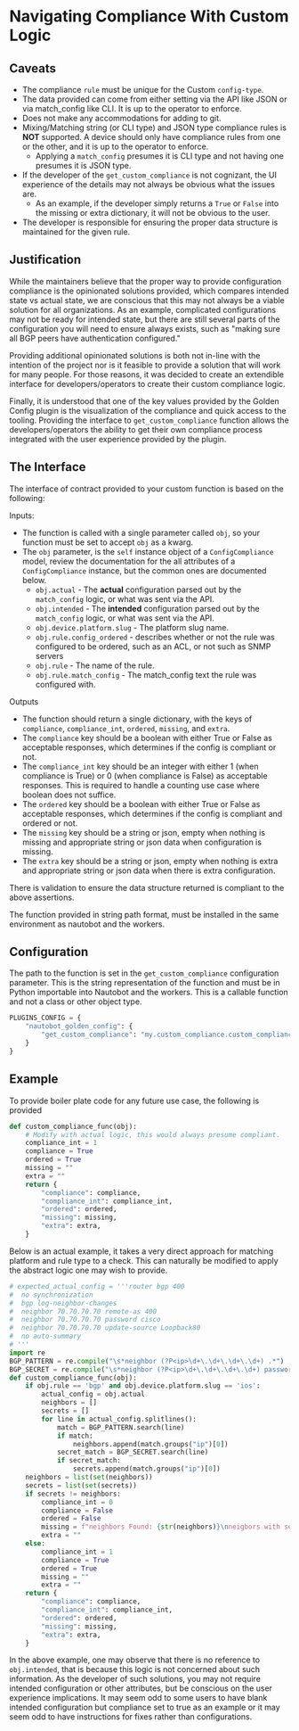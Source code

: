 # Navigating Compliance With Custom Logic

## Caveats

- The compliance `rule` must be unique for the Custom `config-type`.
- The data provided can come from either setting via the API like JSON or via match_config like CLI. It is up to the operator to enforce.
- Does not make any accommodations for adding to git.
- Mixing/Matching string (or CLI type) and JSON type compliance rules is **NOT** supported. A device should only have compliance rules from one or the other, and it is up to the operator to enforce.
  - Applying a `match_config` presumes it is CLI type and not having one presumes it is JSON type.
- If the developer of the `get_custom_compliance` is not cognizant, the UI experience of the details may not always be obvious what the issues are.
  - As an example, if the developer simply returns a `True` or `False` into the missing or extra dictionary, it will not be obvious to the user.
- The developer is responsible for ensuring the proper data structure is maintained for the given rule.

## Justification

While the maintainers believe that the proper way to provide configuration compliance is the opinionated solutions provided, which compares intended
state vs actual state, we are conscious that this may not always be a viable solution for all organizations. As an example, complicated configurations may
not be ready for intended state, but there are still several parts of the configuration you will need to ensure always exists, such as "making sure all BGP
peers have authentication configured."

Providing additional opinionated solutions is both not in-line with the intention of the project nor is it feasible to provide a solution that will work
for many people. For those reasons, it was decided to create an extendible interface for developers/operators to create their custom compliance logic.

Finally, it is understood that one of the key values provided by the Golden Config plugin is the visualization of the compliance and quick access to the
tooling. Providing the interface to `get_custom_compliance` function allows the developers/operators the ability to get their own compliance process
integrated with the user experience provided by the plugin.

## The Interface

The interface of contract provided to your custom function is based on the following:

Inputs:
- The function is called with a single parameter called `obj`, so your function must be set to accept `obj` as a kwarg.
- The `obj` parameter, is the `self` instance object of a `ConfigCompliance` model, review the documentation for the all attributes of a `ConfigCompliance` instance, but the common ones are documented below.
  - `obj.actual` - The **actual** configuration parsed out by the `match_config` logic, or what was sent via the API.
  - `obj.intended` - The **intended** configuration parsed out by the `match_config` logic, or what was sent via the API.
  - `obj.device.platform.slug` -  The platform slug name.
  - `obj.rule.config_ordered` - describes whether or not the rule was configured to be ordered, such as an ACL, or not such as SNMP servers
  - `obj.rule` - The name of the rule.
  - `obj.rule.match_config` - The match_config text the rule was configured with.

Outputs
- The function should return a single dictionary, with the keys of `compliance`, `compliance_int`, `ordered`, `missing`, and `extra`.
- The `compliance` key should be a boolean with either True or False as acceptable responses, which determines if the config is compliant or not.
- The `compliance_int` key should be an integer with either 1 (when compliance is True) or 0 (when compliance is False) as acceptable responses. This is required to handle a counting use case where boolean does not suffice.
- The `ordered` key should be a boolean with either True or False as acceptable responses, which determines if the config is compliant and ordered or not.
- The `missing` key should be a string or json, empty when nothing is missing and appropriate string or json data when configuration is missing.
- The `extra` key should be a string or json, empty when nothing is extra and appropriate string or json data when there is extra configuration.

There is validation to ensure the data structure returned is compliant to the above assertions.

The function provided in string path format, must be installed in the same environment as nautobot and the workers.

## Configuration

The path to the function is set in the `get_custom_compliance` configuration parameter. This is the string representation of the function and must be in
Python importable into Nautobot and the workers. This is a callable function and not a class or other object type.

```python
PLUGINS_CONFIG = {
    "nautobot_golden_config": {
        "get_custom_compliance": "my.custom_compliance.custom_compliance_func"
    }
}
```

## Example

To provide boiler plate code for any future use case, the following is provided

```python
def custom_compliance_func(obj):
    # Modify with actual logic, this would always presume compliant.
    compliance_int = 1
    compliance = True
    ordered = True
    missing = ""
    extra = ""
    return {
        "compliance": compliance,
        "compliance_int": compliance_int,
        "ordered": ordered,
        "missing": missing,
        "extra": extra,
    }
```

Below is an actual example, it takes a very direct approach for matching platform and rule type to a check. This can naturally be modified to apply the abstract logic one may wish to provide.

```python
# expected_actual_config = '''router bgp 400
#  no synchronization
#  bgp log-neighbor-changes
#  neighbor 70.70.70.70 remote-as 400
#  neighbor 70.70.70.70 password cisco 
#  neighbor 70.70.70.70 update-source Loopback80
#  no auto-summary
# '''
import re
BGP_PATTERN = re.compile("\s*neighbor (?P<ip>\d+\.\d+\.\d+\.\d+) .*")
BGP_SECRET = re.compile("\s*neighbor (?P<ip>\d+\.\d+\.\d+\.\d+) password (\S+).*")
def custom_compliance_func(obj):
    if obj.rule == 'bgp' and obj.device.platform.slug == 'ios':
        actual_config = obj.actual
        neighbors = []
        secrets = []
        for line in actual_config.splitlines():
            match = BGP_PATTERN.search(line)
            if match:
                neighbors.append(match.groups("ip")[0])
            secret_match = BGP_SECRET.search(line)
            if secret_match:
                secrets.append(match.groups("ip")[0])
    neighbors = list(set(neighbors))
    secrets = list(set(secrets))
    if secrets != neighbors:
        compliance_int = 0
        compliance = False
        ordered = False
        missing = f"neighbors Found: {str(neighbors)}\nneigbors with secrets found: {str(secrets)}"
        extra = ""    
    else:
        compliance_int = 1
        compliance = True
        ordered = True
        missing = ""
        extra = ""
    return {
        "compliance": compliance,
        "compliance_int": compliance_int,
        "ordered": ordered,
        "missing": missing,
        "extra": extra,
    }
```

In the above example, one may observe that there is no reference to `obj.intended`, that is because this logic is not concerned about such information.
As the developer of such solutions, you may not require intended configuration or other attributes, but be conscious on the user experience
implications. It may seem odd to some users to have blank intended configuration but compliance set to true as an example or it may seem odd to have
instructions for fixes rather than configurations. 
